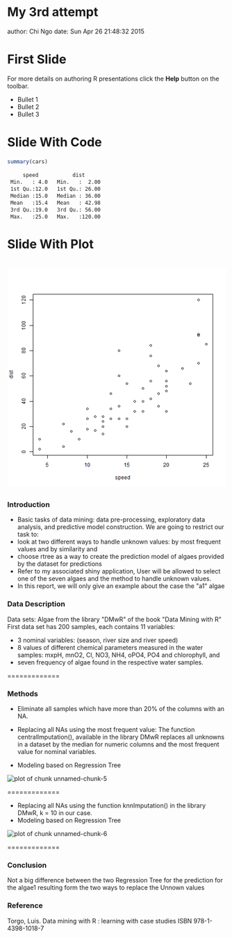 My 3rd attempt
========================================================
author: Chi Ngo
date: Sun Apr 26 21:48:32 2015

First Slide
========================================================

For more details on authoring R presentations click the
**Help** button on the toolbar.

- Bullet 1
- Bullet 2
- Bullet 3

Slide With Code
========================================================


```r
summary(cars)
```

```
     speed           dist       
 Min.   : 4.0   Min.   :  2.00  
 1st Qu.:12.0   1st Qu.: 26.00  
 Median :15.0   Median : 36.00  
 Mean   :15.4   Mean   : 42.98  
 3rd Qu.:19.0   3rd Qu.: 56.00  
 Max.   :25.0   Max.   :120.00  
```

Slide With Plot
========================================================

![plot of chunk unnamed-chunk-2](testPres3-figure/unnamed-chunk-2-1.png) 
=============
### Introduction
- Basic tasks of data mining: data pre-processing, exploratory data analysis, and predictive model construction.
We are going to restrict our task to:
- look at two different ways to handle unknown values: by most frequent values and by similarity  and
- choose rtree as a way to create the prediction model of algaes provided by the dataset for predictions 
- Refer to my associated shiny application,  User will be allowed to select one of the seven algaes and the method to handle unknown values.
- In this report, we will only give an example about the case the "a1" algae
### Data Description
Data sets: Algae from the library "DMwR" of the book "Data Mining with R"
First data set has 200 samples, each contains 11 variables:
  - 3 nominal variables: (season, river size and river speed)
  - 8 values of different chemical parameters measured in the water samples: mxpH, mnO2, Cl, NO3, NH4, oPO4, PO4 and chlorophyll, and  
  - seven frequency of algae found in the respective water samples.

=============



### Methods

- Eliminate all samples which have more than 20% of the columns with an NA.


- Replacing all NAs using the most frequent value: The function centralImputation(), available in the library DMwR replaces all unknowns in a dataset by the median for numeric columns and the most frequent value for nominal variables.
- Modeling based on Regression Tree

![plot of chunk unnamed-chunk-5](testPres3-figure/unnamed-chunk-5-1.png) 

=============

- Replacing all NAs using the function knnImputation() in the library DMwR, k = 10 in our case.
- Modeling based on Regression Tree

![plot of chunk unnamed-chunk-6](testPres3-figure/unnamed-chunk-6-1.png) 

=============

### Conclusion

Not a big difference between the two Regression Tree for the prediction for the algae1 resulting form the two ways to replace the Unnown values

### Reference
Torgo, Luis.
Data mining with R : learning with case studies
ISBN 978-1-4398-1018-7 

